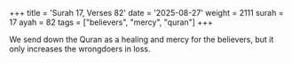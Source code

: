 +++
title = 'Surah 17, Verses 82'
date = '2025-08-27'
weight = 2111
surah = 17
ayah = 82
tags = ["believers", "mercy", "quran"]
+++

We send down the Quran as a healing and mercy for the believers, but it only increases the wrongdoers in loss.